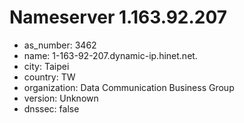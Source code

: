 # Nameserver 1.163.92.207

* as_number: 3462
* name: 1-163-92-207.dynamic-ip.hinet.net.
* city: Taipei
* country: TW
* organization: Data Communication Business Group
* version: Unknown
* dnssec: false
